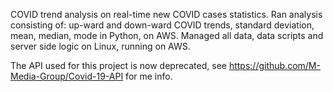 COVID trend analysis on real-time new COVID cases statistics. Ran analysis consisting of: up-ward and down-ward COVID trends, standard deviation, mean, median, mode in Python, on AWS. Managed all data, data scripts and server side logic on Linux, running on AWS.

The API used for this project is now deprecated, see https://github.com/M-Media-Group/Covid-19-API for me info.
